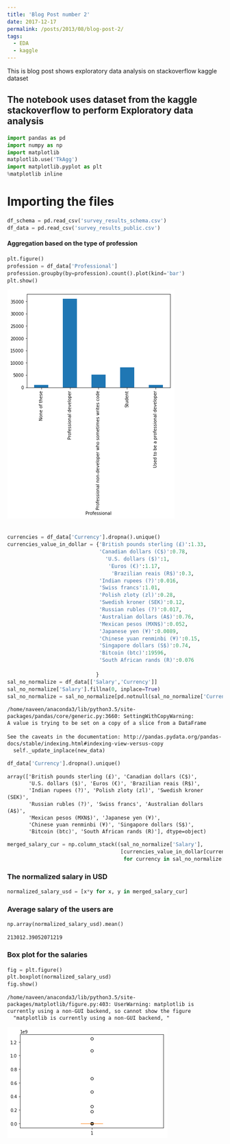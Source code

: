 ```yaml
---
title: 'Blog Post number 2'
date: 2017-12-17
permalink: /posts/2013/08/blog-post-2/
tags:
  - EDA
  - kaggle
---
```


This is blog post shows exploratory data analysis on stackoverflow kaggle dataset


## The notebook uses dataset from the kaggle stackoverflow  to perform Exploratory data analysis


```python
import pandas as pd
import numpy as np
import matplotlib
matplotlib.use('TkAgg')
import matplotlib.pyplot as plt
%matplotlib inline
```

# Importing the files


```python
df_schema = pd.read_csv('survey_results_schema.csv')
df_data = pd.read_csv('survey_results_public.csv')
```

#### Aggregation based on the type of profession


```python
plt.figure()
profession = df_data['Professional']
profession.groupby(by=profession).count().plot(kind='bar')
plt.show()
```


![png](/images/output_5_0.png)



```python

currencies = df_data['Currency'].dropna().unique()
currencies_value_in_dollar = {'British pounds sterling (£)':1.33, 
                              'Canadian dollars (C$)':0.78,
                                'U.S. dollars ($)':1,
                                 'Euros (€)':1.17,
                                  'Brazilian reais (R$)':0.3,
                              'Indian rupees (?)':0.016,
                              'Swiss francs':1.01,
                              'Polish zloty (zl)':0.28,
                              'Swedish kroner (SEK)':0.12,
                              'Russian rubles (?)':0.017,
                              'Australian dollars (A$)':0.76,
                              'Mexican pesos (MXN$)':0.052,
                              'Japanese yen (¥)':0.0089,
                              'Chinese yuan renminbi (¥)':0.15,
                              'Singapore dollars (S$)':0.74,
                              'Bitcoin (btc)':19596,
                              'South African rands (R)':0.076
                             
                             }
sal_no_normalize = df_data[['Salary','Currency']]
sal_no_normalize['Salary'].fillna(0, inplace=True)
sal_no_normalize = sal_no_normalize[pd.notnull(sal_no_normalize['Currency'])]
```

    /home/naveen/anaconda3/lib/python3.5/site-packages/pandas/core/generic.py:3660: SettingWithCopyWarning: 
    A value is trying to be set on a copy of a slice from a DataFrame
    
    See the caveats in the documentation: http://pandas.pydata.org/pandas-docs/stable/indexing.html#indexing-view-versus-copy
      self._update_inplace(new_data)



```python
df_data['Currency'].dropna().unique()
```




    array(['British pounds sterling (£)', 'Canadian dollars (C$)',
           'U.S. dollars ($)', 'Euros (€)', 'Brazilian reais (R$)',
           'Indian rupees (?)', 'Polish zloty (zl)', 'Swedish kroner (SEK)',
           'Russian rubles (?)', 'Swiss francs', 'Australian dollars (A$)',
           'Mexican pesos (MXN$)', 'Japanese yen (¥)',
           'Chinese yuan renminbi (¥)', 'Singapore dollars (S$)',
           'Bitcoin (btc)', 'South African rands (R)'], dtype=object)




```python
merged_salary_cur = np.column_stack((sal_no_normalize['Salary'],
                                     [currencies_value_in_dollar[currency] 
                                      for currency in sal_no_normalize['Currency']]))
```

### The normalized salary in USD


```python
normalized_salary_usd = [x*y for x, y in merged_salary_cur]
```

### Average salary of the users are


```python
np.array(normalized_salary_usd).mean()
```




    213012.39052071219



### Box plot for the salaries


```python
fig = plt.figure()
plt.boxplot(normalized_salary_usd)
fig.show()
```

    /home/naveen/anaconda3/lib/python3.5/site-packages/matplotlib/figure.py:403: UserWarning: matplotlib is currently using a non-GUI backend, so cannot show the figure
      "matplotlib is currently using a non-GUI backend, "



![png](/images/output_14_1.png)
